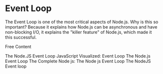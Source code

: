 # Event Loop

The Event Loop is one of the most critical aspects of Node.js. Why is this so important? Because it explains how Node.js can be asynchronous and have non-blocking I/O, it explains the "killer feature" of Node.js, which made it this successful.

<ResourceGroupTitle>Free Content</ResourceGroupTitle>

<BadgeLink colorScheme="yellow" badgeText="Read" href="https://nodejs.org/en/docs/guides/event-loop-timers-and-nexttick/#what-is-the-event-loop">The Node.JS Event Loop</BadgeLink>
<BadgeLink colorScheme="yellow" badgeText="Read" href="https://dev.to/lydiahallie/javascript-visualized-event-loop-3dif">JavaScript Visualized: Event Loop</BadgeLink>
<BadgeLink badgeText='Course' colorScheme='green' href='https://www.coursera.org/lecture/secure-full-stack-mean-developer/the-node-js-event-loop-j5fbT'>The Node.js Event Loop</BadgeLink>
<BadgeLink badgeText='Watch' href='https://www.youtube.com/watch?v=6YgsqXlUoTM'>The Complete Node js: The Node js Event Loop</BadgeLink>
<BadgeLink colorScheme='yellow' badgeText='Read' href='https://nodejs.dev/en/learn/the-nodejs-event-loop/'>The NodeJS Event loop</BadgeLink>
